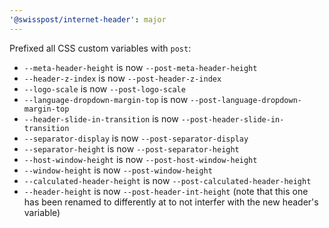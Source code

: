 ```yaml
---
'@swisspost/internet-header': major
---
```


Prefixed all CSS custom variables with `post`:

- `--meta-header-height` is now `--post-meta-header-height`
- `--header-z-index` is now `--post-header-z-index`
- `--logo-scale` is now `--post-logo-scale`
- `--language-dropdown-margin-top` is now `--post-language-dropdown-margin-top`
- `--header-slide-in-transition` is now `--post-header-slide-in-transition`
- `--separator-display` is now `--post-separator-display`
- `--separator-height` is now `--post-separator-height`
- `--host-window-height` is now `--post-host-window-height`
- `--window-height` is now `--post-window-height`
- `--calculated-header-height` is now `--post-calculated-header-height`
- `--header-height` is now `--post-header-int-height` (note that this one has been renamed to differently at to not interfer with the new header's variable)
